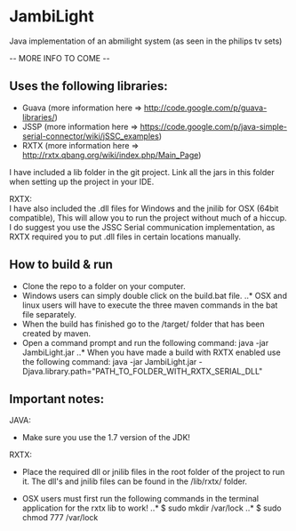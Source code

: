 JambiLight
==========

Java implementation of an abmilight system (as seen in the philips tv sets)

-- MORE INFO TO COME --


Uses the following libraries:
---------------------------------
- Guava (more information here => http://code.google.com/p/guava-libraries/)
- JSSP (more information here => https://code.google.com/p/java-simple-serial-connector/wiki/jSSC_examples)
- RXTX (more information here => http://rxtx.qbang.org/wiki/index.php/Main_Page)

I have included a lib folder in the git project. Link all the jars in this folder when setting up the project in your IDE.

RXTX:  
I have also included the .dll files for Windows and the jnilib for OSX (64bit compatible), This will allow you to run the project without much of a hiccup.  
I do suggest you use the JSSC Serial communication implementation, as RXTX required you to put .dll files in certain locations manually.

How to build & run
---------------------------------
- Clone the repo to a folder on your computer.
- Windows users can simply double click on the build.bat file.
..* OSX and linux users will have to execute the three maven commands in the bat file separately.
- When the build has finished go to the /target/ folder that has been created by maven.
- Open a command prompt and run the following command: java -jar JambiLight.jar
..* When you have made a build with RXTX enabled use the following command: java -jar JambiLight.jar -Djava.library.path="PATH_TO_FOLDER_WITH_RXTX_SERIAL_DLL"

Important notes:
---------------------------------
JAVA:
- Make sure you use the 1.7 version of the JDK!

RXTX:
- Place the required dll or jnilib files in the root folder of the project to run it.
The dll's and jnilib files can be found in the /lib/rxtx/ folder.

- OSX users must first run the following commands in the terminal application for the rxtx lib to work!
..* $ sudo mkdir /var/lock
..* $ sudo chmod 777 /var/lock